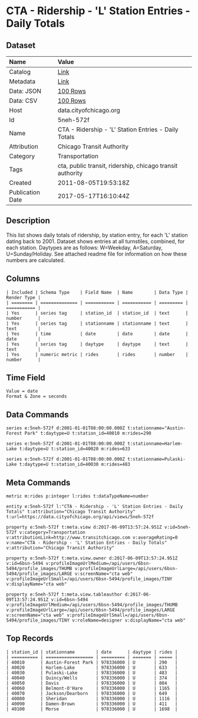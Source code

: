 # CTA - Ridership - 'L' Station Entries - Daily Totals

## Dataset

| Name | Value |
| :--- | :---- |
| Catalog | [Link](https://catalog.data.gov/dataset/cta-ridership-l-station-entries-daily-totals-b84e1) |
| Metadata | [Link](https://data.cityofchicago.org/api/views/5neh-572f) |
| Data: JSON | [100 Rows](https://data.cityofchicago.org/api/views/5neh-572f/rows.json?max_rows=100) |
| Data: CSV | [100 Rows](https://data.cityofchicago.org/api/views/5neh-572f/rows.csv?max_rows=100) |
| Host | data.cityofchicago.org |
| Id | 5neh-572f |
| Name | CTA - Ridership - 'L' Station Entries - Daily Totals |
| Attribution | Chicago Transit Authority |
| Category | Transportation |
| Tags | cta, public transit, ridership, chicago transit authority |
| Created | 2011-08-05T19:53:18Z |
| Publication Date | 2017-05-17T16:10:44Z |

## Description

This list shows daily totals of ridership, by station entry, for each 'L' station dating back to 2001. Dataset shows entries at all turnstiles, combined, for each station. Daytypes are as follows: W=Weekday, A=Saturday, U=Sunday/Holiday. See attached readme file for information on how these numbers are calculated.

## Columns

```ls
| Included | Schema Type    | Field Name  | Name        | Data Type | Render Type |
| ======== | ============== | =========== | =========== | ========= | =========== |
| Yes      | series tag     | station_id  | station_id  | text      | number      |
| Yes      | series tag     | stationname | stationname | text      | text        |
| Yes      | time           | date        | date        | date      | date        |
| Yes      | series tag     | daytype     | daytype     | text      | text        |
| Yes      | numeric metric | rides       | rides       | number    | number      |
```

## Time Field

```ls
Value = date
Format & Zone = seconds
```

## Data Commands

```ls
series e:5neh-572f d:2001-01-01T08:00:00.000Z t:stationname="Austin-Forest Park" t:daytype=U t:station_id=40010 m:rides=290

series e:5neh-572f d:2001-01-01T08:00:00.000Z t:stationname=Harlem-Lake t:daytype=U t:station_id=40020 m:rides=633

series e:5neh-572f d:2001-01-01T08:00:00.000Z t:stationname=Pulaski-Lake t:daytype=U t:station_id=40030 m:rides=483
```

## Meta Commands

```ls
metric m:rides p:integer l:rides t:dataTypeName=number

entity e:5neh-572f l:"CTA - Ridership - 'L' Station Entries - Daily Totals" t:attribution="Chicago Transit Authority" t:url=https://data.cityofchicago.org/api/views/5neh-572f

property e:5neh-572f t:meta.view d:2017-06-09T13:57:24.951Z v:id=5neh-572f v:category=Transportation v:attributionLink=http://www.transitchicago.com v:averageRating=0 v:name="CTA - Ridership - 'L' Station Entries - Daily Totals" v:attribution="Chicago Transit Authority"

property e:5neh-572f t:meta.view.owner d:2017-06-09T13:57:24.951Z v:id=6bsn-5494 v:profileImageUrlMedium=/api/users/6bsn-5494/profile_images/THUMB v:profileImageUrlLarge=/api/users/6bsn-5494/profile_images/LARGE v:screenName="cta web" v:profileImageUrlSmall=/api/users/6bsn-5494/profile_images/TINY v:displayName="cta web"

property e:5neh-572f t:meta.view.tableauthor d:2017-06-09T13:57:24.951Z v:id=6bsn-5494 v:profileImageUrlMedium=/api/users/6bsn-5494/profile_images/THUMB v:profileImageUrlLarge=/api/users/6bsn-5494/profile_images/LARGE v:screenName="cta web" v:profileImageUrlSmall=/api/users/6bsn-5494/profile_images/TINY v:roleName=designer v:displayName="cta web"
```

## Top Records

```ls
| station_id | stationname        | date      | daytype | rides | 
| ========== | ================== | ========= | ======= | ===== | 
| 40010      | Austin-Forest Park | 978336000 | U       | 290   | 
| 40020      | Harlem-Lake        | 978336000 | U       | 633   | 
| 40030      | Pulaski-Lake       | 978336000 | U       | 483   | 
| 40040      | Quincy/Wells       | 978336000 | U       | 374   | 
| 40050      | Davis              | 978336000 | U       | 804   | 
| 40060      | Belmont-O'Hare     | 978336000 | U       | 1165  | 
| 40070      | Jackson/Dearborn   | 978336000 | U       | 649   | 
| 40080      | Sheridan           | 978336000 | U       | 1116  | 
| 40090      | Damen-Brown        | 978336000 | U       | 411   | 
| 40100      | Morse              | 978336000 | U       | 1698  | 
```